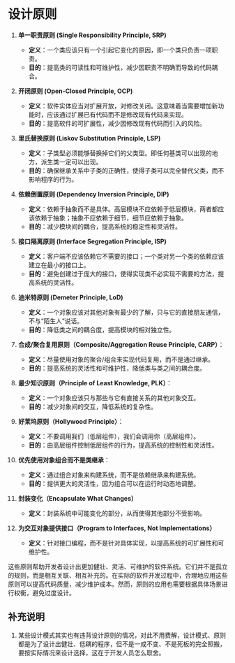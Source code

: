 # 设计原则

1. **单一职责原则 (Single Responsibility Principle, SRP)**
   - **定义**：一个类应该只有一个引起它变化的原因，即一个类只负责一项职责。
   - **目的**：提高类的可读性和可维护性，减少因职责不明确而导致的代码耦合。

2. **开闭原则 (Open-Closed Principle, OCP)**
   - **定义**：软件实体应当对扩展开放，对修改关闭。这意味着当需要增加新功能时，应该通过扩展已有代码而不是修改现有代码来实现。
   - **目的**：提高软件的可扩展性，减少因修改现有代码而引入的风险。

3. **里氏替换原则 (Liskov Substitution Principle, LSP)**
   - **定义**：子类型必须能够替换掉它们的父类型。即任何基类可以出现的地方，派生类一定可以出现。
   - **目的**：确保继承关系中子类的正确性，使得子类可以完全替代父类，而不影响程序的行为。

4. **依赖倒置原则 (Dependency Inversion Principle, DIP)**
   - **定义**：依赖于抽象而不是具体。高层模块不应依赖于低层模块，两者都应该依赖于抽象；抽象不应依赖于细节，细节应依赖于抽象。
   - **目的**：减少模块间的耦合，提高系统的稳定性和灵活性。

5. **接口隔离原则 (Interface Segregation Principle, ISP)**
   - **定义**：客户端不应该依赖它不需要的接口；一个类对另一个类的依赖应该建立在最小的接口上。
   - **目的**：避免创建过于庞大的接口，使得实现类不必实现不需要的方法，提高系统的灵活性。

6. **迪米特原则 (Demeter Principle, LoD)**
   - **定义**：一个对象应该对其他对象有最少的了解，只与它的直接朋友通信，不与“陌生人”说话。
   - **目的**：降低类之间的耦合度，提高模块的相对独立性。

7. **合成/聚合复用原则（Composite/Aggregation Reuse Principle, CARP）**：
   - **定义**：尽量使用对象的聚合/组合来实现代码复用，而不是通过继承。
   - **目的**：提高系统的灵活性和可维护性，降低类与类之间的耦合度。

8. **最少知识原则（Principle of Least Knowledge, PLK）**：
   - **定义**：一个对象应该只与那些与它有直接关系的其他对象交互。
   - **目的**：减少对象间的交互，降低系统的复杂性。

9. **好莱坞原则（Hollywood Principle）**：
   - **定义**：不要调用我们（低层组件），我们会调用你（高层组件）。
   - **目的**：由高层组件控制低层组件的行为，提高系统的控制性和灵活性。

10. **优先使用对象组合而不是类继承**：

      - **定义**：通过组合对象来构建系统，而不是依赖继承来构建系统。
      - **目的**：提供更大的灵活性，因为组合可以在运行时动态地调整。

11. **封装变化（Encapsulate What Changes）**

      - **定义**：封装系统中可能变化的部分，从而使得其他部分不受影响。

12. **为交互对象提供接口（Program to Interfaces, Not Implementations）**

      - **定义**：针对接口编程，而不是针对具体实现，以提高系统的可扩展性和可维护性。

这些原则帮助开发者设计出更加健壮、灵活、可维护的软件系统。它们并不是孤立的规则，而是相互关联、相互补充的。在实际的软件开发过程中，合理地应用这些原则可以提高代码质量，减少维护成本。然而，原则的应用也需要根据具体场景进行权衡，避免过度设计。

## 补充说明

1. 某些设计模式其实也有违背设计原则的情况，对此不用费解，设计模式、原则都是为了设计出健壮、低耦的程序，但不是一成不变、不是死板的完全照搬，要按实际情况来设计选择，这在于开发人员怎么取舍。
